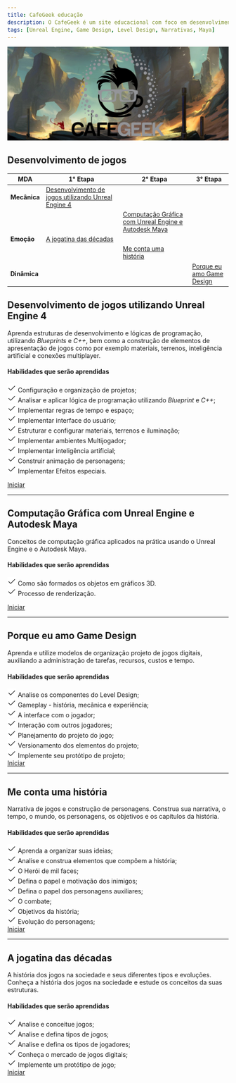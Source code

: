 ```yaml
---
title: CafeGeek educação
description: O CafeGeek é um site educacional com foco em desenvolvimento de jogos digitais e as disciplinas que orbitam este fantástico mundo.
tags: [Unreal Engine, Game Design, Level Design, Narrativas, Maya]
---
```

![Cafegeek](imagens/cafegeek_inicial.jpg)

## Desenvolvimento de jogos

|  MDA | 1° Etapa  | 2° Etapa  |  3° Etapa |
|---  |---        |---        |-|
|**Mecânica**  | [Desenvolvimento de jogos utilizando Unreal Engine 4](#1)  |   |   |
|   |   | [Computação Gráfica com Unreal Engine e Autodesk Maya](#2)  |   |  
|**Emoção**  |  [A jogatina das décadas](#3) |   |   |  
|  |   | [Me conta uma história](#4)  |   |  
|**Dinâmica**  |   |   |  [Porque eu amo Game Design](#5) |

<a name="1"></a>
## Desenvolvimento de jogos utilizando Unreal Engine 4
Aprenda estruturas de desenvolvimento e lógicas de programação, utilizando *Blueprints* e *C++*, bem como a construção de elementos de apresentação de jogos como por exemplo materiais, terrenos, inteligência artificial e conexões multiplayer.    

#### Habilidades que serão aprendidas    
  ![Classes de atores](imagens/icons/iconfinder_Check.png) Configuração e organização de projetos;   
  ![Classes de atores](imagens/icons/iconfinder_Check.png) Analisar e aplicar lógica de programação utilizando *Blueprint* e *C++*;     
  ![Classes de atores](imagens/icons/iconfinder_Check.png) Implementar regras de tempo e espaço;      
  ![Classes de atores](imagens/icons/iconfinder_Check.png) Implementar interface do usuário;  
  ![Classes de atores](imagens/icons/iconfinder_Check.png) Estruturar e configurar materiais, terrenos e iluminação;  
  ![Classes de atores](imagens/icons/iconfinder_Check.png) Implementar ambientes Multijogador;  
  ![Classes de atores](imagens/icons/iconfinder_Check.png) Implementar inteligência artificial;  
  ![Classes de atores](imagens/icons/iconfinder_Check.png) Construir animação de personagens;  
  ![Classes de atores](imagens/icons/iconfinder_Check.png) Implementar Efeitos especiais.    

  [Iniciar](https://myerco.github.io/CafeGeek/ue4_blueprint/index.html)

***
<a name="2"></a>
## Computação Gráfica com Unreal Engine e Autodesk Maya  
Conceitos de computação gráfica aplicados na prática usando o Unreal Engine e o Autodesk Maya.  
#### Habilidades que serão aprendidas  
![iconfinder_Check](imagens/icons/iconfinder_Check.png) Como são formados os objetos em gráficos 3D.    
![iconfinder_Check](imagens/icons/iconfinder_Check.png) Processo de renderização.

[Iniciar](https://myerco.github.io/CafeGeek/ue4_computacao_grafica/index.html)    

***
<a name="5"></a>
## Porque eu amo Game Design  
Aprenda e utilize modelos de organização projeto de jogos digitais, auxiliando a administração de tarefas, recursos, custos e tempo.  
#### Habilidades que serão aprendidas  

  ![iconfinder_Check](imagens/icons/iconfinder_Check.png) Analise os componentes do Level Design;     
  ![iconfinder_Check](imagens/icons/iconfinder_Check.png) Gameplay - história, mecânica e experiência;     
  ![iconfinder_Check](imagens/icons/iconfinder_Check.png) A interface com o jogador;    
  ![iconfinder_Check](imagens/icons/iconfinder_Check.png) Interação com outros jogadores;   
  ![iconfinder_Check](imagens/icons/iconfinder_Check.png) Planejamento do projeto do jogo;      
  ![iconfinder_Check](imagens/icons/iconfinder_Check.png) Versionamento dos elementos do projeto;     
  ![iconfinder_Check](imagens/icons/iconfinder_Check.png) Implemente seu protótipo de projeto;          
[Iniciar](https://myerco.github.io/CafeGeek/porque_eu_amo_game_design/index.html)      

***
<a name="4"></a>
## Me conta uma história
Narrativa de jogos e construção de personagens. Construa sua narrativa, o tempo, o mundo, os personagens, os objetivos e os capítulos da história.
#### Habilidades que serão aprendidas  
  ![iconfinder_Check](imagens/icons/iconfinder_Check.png) Aprenda a organizar suas ideias;    
  ![iconfinder_Check](imagens/icons/iconfinder_Check.png) Analise e construa elementos que compõem a história;      
  ![iconfinder_Check](imagens/icons/iconfinder_Check.png) O Herói de mil faces;     
  ![iconfinder_Check](imagens/icons/iconfinder_Check.png) Defina o papel e motivação dos inimigos;   
  ![iconfinder_Check](imagens/icons/iconfinder_Check.png) Defina o papel dos personagens auxiliares;    
  ![iconfinder_Check](imagens/icons/iconfinder_Check.png) O combate;    
  ![iconfinder_Check](imagens/icons/iconfinder_Check.png) Objetivos da história;      
  ![iconfinder_Check](imagens/icons/iconfinder_Check.png) Evolução do personagens;    
[Iniciar](https://myerco.github.io/CafeGeek/me_conte_uma_historia/index.html)

***
<a name="3"></a>
## A jogatina das décadas
A história dos jogos na sociedade e seus diferentes tipos e evoluções. Conheça a história dos jogos na sociedade e estude os conceitos da suas estruturas.
#### Habilidades que serão aprendidas  
  ![iconfinder_Check](imagens/icons/iconfinder_Check.png) Analise e conceitue jogos;    
  ![iconfinder_Check](imagens/icons/iconfinder_Check.png) Analise e defina tipos de jogos;    
  ![iconfinder_Check](imagens/icons/iconfinder_Check.png) Analise e defina os tipos de jogadores;      
  ![iconfinder_Check](imagens/icons/iconfinder_Check.png) Conheça o mercado de jogos digitais;    
  ![iconfinder_Check](imagens/icons/iconfinder_Check.png) Implemente um protótipo de jogo;    
[Iniciar](https://myerco.github.io/CafeGeek/a_jogatina_das_decadas/index.html)   
